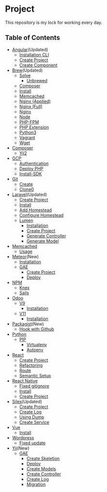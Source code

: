 # Project
This repository is my lock for working every day.

## Table of Contents
- [Angular](#angular)(Updated)
    - [Installation CLI](https://github.com/prawee/osx/blob/master/angular/1.installation-cli.md)
    - [Create Project](https://github.com/prawee/osx/blob/master/angular/2.create-project.md)
    - [Create Component](https://github.com/prawee/osx/blob/master/angular/3.create-component.md)
- [Brew](#brew)(Updated)
    - [Solve](#solve)
        - [Unbrewed](https://github.com/prawee/osx/blob/master/brew/solve/unbrewed-header-files.md)
    - [Composer](https://github.com/prawee/osx/blob/master/brew/composer.md)
    - [Install](https://github.com/prawee/osx/blob/master/brew/install.md)
    - [Memcached](https://github.com/prawee/osx/blob/master/brew/memcached.md)
    - [Nginx (Applied)](https://github.com/prawee/osx/blob/master/brew/nginx-apply.md)
    - [Nginx (Full)](https://github.com/prawee/osx/blob/master/brew/nginx-full.md)
    - [Nginx](https://github.com/prawee/osx/blob/master/brew/nginx.md)
    - [Node](https://github.com/prawee/osx/blob/master/brew/node.md)
    - [PHP-FPM](https://github.com/prawee/osx/blob/master/brew/php-fpm.md)
    - [PHP Extension](https://github.com/prawee/osx/blob/master/brew/php71-extension.md)
    - [Python3](https://github.com/prawee/osx/blob/master/brew/python3.md)
    - [Vagrant](https://github.com/prawee/osx/blob/master/brew/vagrant.md)
    - [Wget](https://github.com/prawee/osx/blob/master/brew/wget.md)
- [Composer](#composer)
    - [Yii2](https://github.com/prawee/osx/blob/master/composer/yii2.md)
- [GCP](#gcp)
    - [Authentication](https://github.com/prawee/osx/blob/master/gcp/auth.md)
    - [Deploy PHP](https://github.com/prawee/osx/blob/master/gcp/deploy-php.md)
    - [Install-SDK](https://github.com/prawee/osx/blob/master/gcp/install-sdk.md)
- [Git](#git)
    - [Create](https://github.com/prawee/osx/blob/master/git/1.how-to-create.md)
    - [Clone0](https://github.com/prawee/osx/blob/master/git/2.how-to-clone.md)
- [Laravel](#laravel)(Updated)
    - [Create Project](https://github.com/prawee/osx/blob/master/laravel/create-project.md)
    - [Install](https://github.com/prawee/osx/blob/master/laravel/install.md)
    - [Add Homestead](https://github.com/prawee/osx/blob/master/laravel/add-homestead.md)
    - [Configure Homestead](https://github.com/prawee/osx/blob/master/laravel/configuring-homestead.md)
    - [Lumen](#lumen)
        - [Installation](https://github.com/prawee/osx/blob/master/laravel/lumen/install.md)
        - [Create Project](https://github.com/prawee/osx/blob/master/laravel/lumen/create-project.md)
        - [Generate Controller](https://github.com/prawee/osx/blob/master/laravel/lumen/create-controller.md)
        - [Generate Model](https://github.com/prawee/osx/blob/master/laravel/lumen/create-model.md)
- [Memcached](#memcached)
    - [Usage](https://github.com/prawee/osx/blob/master/memcached/usage.md)
- [Meteor](#meteor)(New)
    - [Installation](https://github.com/prawee/osx/blob/master/meteor/1.installation.md)
    - [GAE](#gae)
        - [Create Project](https://github.com/prawee/osx/blob/master/meteor/gae/1.create-project.md)
        - [Deploy](https://github.com/prawee/osx/blob/master/meteor/gae/2.deploy.md)
- [NPM](#npm)
    - [Knex](https://github.com/prawee/osx/blob/master/npm/knex.md)
    - [Sails](https://github.com/prawee/osx/blob/master/npm/sails.md)
- [Odoo](#odoo)
    - [V9](#v9)
        - [Installation](https://github.com/prawee/osx/blob/master/odoo/v9/1.installation.md)
    - [V11](#v11)
        - [Installation](https://github.com/prawee/osx/blob/master/odoo/v11/1.installation.md)
- [Packagist](#packagist)(New)
    - [Hook with Github](https://github.com/prawee/osx/blob/master/packagist/hook-github.md)
- [Python](#python)
    - [PIP](#pip)
        - [Virtualenv](https://github.com/prawee/osx/blob/master/python/pip/virtualenv.md)
        - [Autoenv](https://github.com/prawee/osx/blob/master/python/pip/autoenv.md)
- [React](#react)
    - [Create Project](https://github.com/prawee/osx/blob/master/react/1.create-project.md)
    - [Refactoring](https://github.com/prawee/osx/blob/master/react/2.update-src-project.md)
    - [Route](https://github.com/prawee/osx/blob/master/react/3.create-route.md)
    - [Semantic Setup](https://github.com/prawee/osx/blob/master/react/4.using-semantic-ui.md)
- [React Native](#reactnative)
    - [Fixed gitignore](https://github.com/prawee/osx/blob/master/react-native/fixed-gitignore-not-working-with-gradle.md)
    - [Install](https://github.com/prawee/osx/blob/master/react-native/1.install.md)
    - [Create Project](https://github.com/prawee/osx/blob/master/react-native/2.create-application.md)
- [Silex](#silex)(Updated)
    - [Create Project](https://github.com/prawee/osx/blob/master/silex/1.create-project.md)
    - [Create Log](https://github.com/prawee/osx/blob/master/silex/2.create-log.md)
    - [Using Dump](https://github.com/prawee/osx/blob/master/silex/3.using-dump.md)
    - [Create Service](https://github.com/prawee/osx/blob/master/silex/4.create-services.md)
- [Vue](#vue)
    - [Install](https://github.com/prawee/osx/blob/master/vue/1.installation.md)
- [Wordpress](#wordpress)
    - [Fixed update](https://github.com/prawee/osx/blob/master/react-native/fixed-unable-install-or-update-plugins-and-theme.md)
- [Yii](#yii)(New)
    - [GAE](#gae)
        - [Create Skeletion](https://github.com/prawee/osx/blob/master/yii/gae/1.create-skeleton-for-gae.md)
        - [Deploy](https://github.com/prawee/osx/blob/master/yii/gae/2.deploy.md)
        - [Create Models](https://github.com/prawee/osx/blob/master/yii/gae/3.create-models.md)
        - [Create Controller](https://github.com/prawee/osx/blob/master/yii/gae/4.create-controllers.md)
        - [Create Log]()
        - [Migration]()